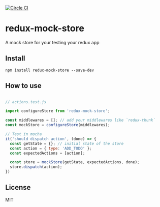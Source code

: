 [![Circle CI](https://circleci.com/gh/arnaudbenard/redux-mock-store/tree/master.svg?style=svg)](https://circleci.com/gh/arnaudbenard/redux-mock-store/tree/master)

# redux-mock-store

A mock store for your testing your redux app

## Install

```
npm install redux-mock-store --save-dev
```

## How to use

```js

// actions.test.js

import configureStore from 'redux-mock-store';

const middlewares = []; // add your middlewares like `redux-thunk`
const mockStore = configureStore(middlewares);

// Test in mocha
it('should dispatch action', (done) => {
  const getState = {}; // initial state of the store
  const action = { type: 'ADD_TODO' };
  const expectedActions = [action];

  const store = mockStore(getState, expectedActions, done);
  store.dispatch(action);
})
```

## License

MIT
